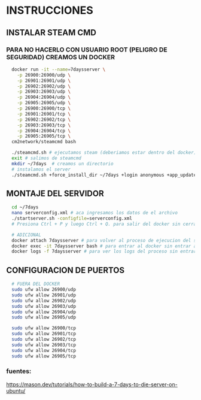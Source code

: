 # INSTRUCCIONES

## INSTALAR STEAM CMD
### PARA NO HACERLO CON USUARIO ROOT (PELIGRO DE SEGURIDAD) CREAMOS UN DOCKER

```sh
  docker run -it --name=7daysserver \
    -p 26900:26900/udp \
    -p 26901:26901/udp \
    -p 26902:26902/udp \
    -p 26903:26903/udp \
    -p 26904:26904/udp \
    -p 26905:26905/udp \
    -p 26900:26900/tcp \
    -p 26901:26901/tcp \
    -p 26902:26902/tcp \
    -p 26903:26903/tcp \
    -p 26904:26904/tcp \
    -p 26905:26905/tcp \
  cm2network/steamcmd bash

  ./steamcmd.sh # ejecutamos steam (deberiamos estar dentro del docker)
  exit # salimos de steamcmd
  mkdir ~/7days  # creamos un directorio
  # instalamos el server
  ./steamcmd.sh +force_install_dir ~/7days +login anonymous +app_update 294420 validate +quit
```

## MONTAJE DEL SERVIDOR
```sh
  cd ~/7days
  nano serverconfig.xml # aca ingresamos los datos de el archivo
  ./startserver.sh -configfile=serverconfig.xml
  # Presiona Ctrl + P y luego Ctrl + Q. para salir del docker sin cerrar la ejecucion

  # ADICIONAL
  docker attach 7daysserver # para volver al proceso de ejecucion del server en el contenedor
  docker exec -it 7daysserver bash # para entrar al docker sin entrar al proceso del servidor
  docker logs -f 7daysserver # para ver los logs del proceso sin entrar al docker
```

## CONFIGURACION DE PUERTOS
```sh
  # FUERA DEL DOCKER
  sudo ufw allow 26900/udp
  sudo ufw allow 26901/udp
  sudo ufw allow 26902/udp
  sudo ufw allow 26903/udp
  sudo ufw allow 26904/udp
  sudo ufw allow 26905/udp

  sudo ufw allow 26900/tcp
  sudo ufw allow 26901/tcp
  sudo ufw allow 26902/tcp
  sudo ufw allow 26903/tcp
  sudo ufw allow 26904/tcp
  sudo ufw allow 26905/tcp
```

### fuentes:
https://mason.dev/tutorials/how-to-build-a-7-days-to-die-server-on-ubuntu/